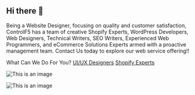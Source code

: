 ## Hi there 👋


Being a Website Designer, focusing on quality and customer satisfaction, ControlF5 has a team of creative Shopify Experts, WordPress Developers, Web Designers, Technical Writers, SEO Writers, Experienced Web Programmers, and eCommerce Solutions Experts armed with a proactive management team. Contact Us today to explore our web service offering!!

What Can We Do For You?
[UI/UX Designers](https://www.controlf5.in/ui-ux-design/)
[Shopify Experts](https://www.controlf5.in/shopify-experts/)

![This is an image](https://www.controlf5.in/wp-content/uploads/2022/03/Shopify.png)

![This is an image](https://www.controlf5.in/wp-content/uploads/2022/03/WP.png)
